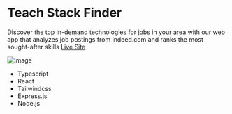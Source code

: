 # Teach Stack Finder
Discover the top in-demand technologies for jobs in your area with our web app that analyzes job postings from indeed.com and ranks the most sought-after skills
[Live Site](https://tech-stack-finder-tr89.vercel.app/)

![image](https://user-images.githubusercontent.com/59405645/228691339-1e15b6dd-99b5-4dea-bf65-94f328d28f41.png)

* Typescript
* React
* Tailwindcss
* Express.js
* Node.js

